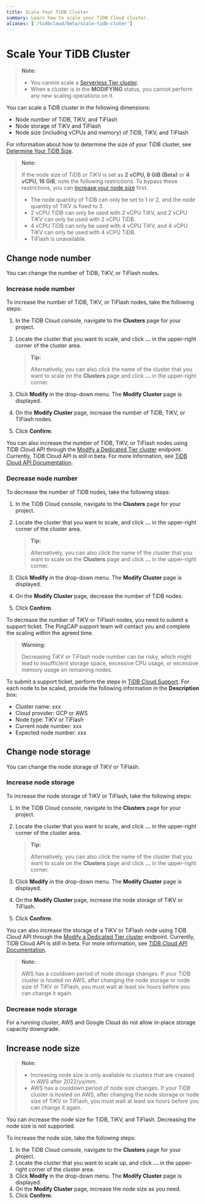 ```yaml
---
title: Scale Your TiDB Cluster
summary: Learn how to scale your TiDB Cloud cluster.
aliases: ['/tidbcloud/beta/scale-tidb-cluter']
---
```


# Scale Your TiDB Cluster

> **Note:**
>
> - You cannot scale a [Serverless Tier cluster](/tidb-cloud/select-cluster-tier.md#serverless-tier-beta).
> - When a cluster is in the **MODIFYING** status, you cannot perform any new scaling operations on it.

You can scale a TiDB cluster in the following dimensions:

- Node number of TiDB, TiKV, and TiFlash
- Node storage of TiKV and TiFlash
- Node size (including vCPUs and memory) of TiDB, TiKV, and TiFlash

For information about how to determine the size of your TiDB cluster, see [Determine Your TiDB Size](/tidb-cloud/size-your-cluster.md).

> **Note:**
>
> If the node size of TiDB or TiKV is set as **2 vCPU, 8 GiB (Beta)** or **4 vCPU, 16 GiB**, note the following restrictions. To bypass these restrictions, you can [increase your node size](#increase-node-size) first.
>
> - The node quantity of TiDB can only be set to 1 or 2, and the node quantity of TiKV is fixed to 3.
> - 2 vCPU TiDB can only be used with 2 vCPU TiKV, and 2 vCPU TiKV can only be used with 2 vCPU TiDB.
> - 4 vCPU TiDB can only be used with 4 vCPU TiKV, and 4 vCPU TiKV can only be used with 4 vCPU TiDB.
> - TiFlash is unavailable.

## Change node number

You can change the number of TiDB, TiKV, or TiFlash nodes.

### Increase node number

To increase the number of TiDB, TiKV, or TiFlash nodes, take the following steps:

1. In the TiDB Cloud console, navigate to the **Clusters** page for your project.
2. Locate the cluster that you want to scale, and click **...** in the upper-right corner of the cluster area.

    > **Tip:**
    >
    > Alternatively, you can also click the name of the cluster that you want to scale on the **Clusters** page and click **...** in the upper-right corner.

3. Click **Modify** in the drop-down menu. The **Modify Cluster** page is displayed.
4. On the **Modify Cluster** page, increase the number of TiDB, TiKV, or TiFlash nodes.
5. Click **Confirm**.

You can also increase the number of TiDB, TiKV, or TiFlash nodes using TiDB Cloud API through the [Modify a Dedicated Tier cluster](https://docs.pingcap.com/tidbcloud/api/v1beta#tag/Cluster/operation/UpdateCluster) endpoint. Currently, TiDB Cloud API is still in beta. For more information, see [TiDB Cloud API Documentation](https://docs.pingcap.com/tidbcloud/api/v1beta).

### Decrease node number

To decrease the number of TiDB nodes, take the following steps:

1. In the TiDB Cloud console, navigate to the **Clusters** page for your project.
2. Locate the cluster that you want to scale, and click **...** in the upper-right corner of the cluster area.

    > **Tip:**
    >
    > Alternatively, you can also click the name of the cluster that you want to scale on the **Clusters** page and click **...** in the upper-right corner.

3. Click **Modify** in the drop-down menu. The **Modify Cluster** page is displayed.
4. On the **Modify Cluster** page, decrease the number of TiDB nodes.
5. Click **Confirm**.

To decrease the number of TiKV or TiFlash nodes, you need to submit a support ticket. The PingCAP support team will contact you and complete the scaling within the agreed time.

> **Warning:**
>
> Decreasing TiKV or TiFlash node number can be risky, which might lead to insufficient storage space, excessive CPU usage, or excessive memory usage on remaining nodes.

To submit a support ticket, perform the steps in [TiDB Cloud Support](/tidb-cloud/tidb-cloud-support.md). For each node to be scaled, provide the following information in the **Description** box:

- Cluster name: xxx
- Cloud provider: GCP or AWS
- Node type: TiKV or TiFlash
- Current node number: xxx
- Expected node number: xxx

## Change node storage

You can change the node storage of TiKV or TiFlash.

### Increase node storage

To increase the node storage of TiKV or TiFlash, take the following steps:

1. In the TiDB Cloud console, navigate to the **Clusters** page for your project.
2. Locate the cluster that you want to scale, and click **...** in the upper-right corner of the cluster area.

    > **Tip:**
    >
    > Alternatively, you can also click the name of the cluster that you want to scale on the **Clusters** page and click **...** in the upper-right corner.

3. Click **Modify** in the drop-down menu. The **Modify Cluster** page is displayed.
4. On the **Modify Cluster** page, increase the node storage of TiKV or TiFlash.
5. Click **Confirm**.

You can also increase the storage of a TiKV or TiFlash node using TiDB Cloud API through the [Modify a Dedicated Tier cluster](https://docs.pingcap.com/tidbcloud/api/v1beta#tag/Cluster/operation/UpdateCluster) endpoint. Currently, TiDB Cloud API is still in beta. For more information, see [TiDB Cloud API Documentation](https://docs.pingcap.com/tidbcloud/api/v1beta).

> **Note:**
>
> AWS has a cooldown period of node storage changes. If your TiDB cluster is hosted on AWS, after changing the node storage or node size of TiKV or TiFlash, you must wait at least six hours before you can change it again.

### Decrease node storage

For a running cluster, AWS and Google Cloud do not allow in-place storage capacity downgrade.

## Increase node size

> **Note:**
>
> - Increasing node size is only available to clusters that are created in AWS after 2022/yy/mm.
> - AWS has a cooldown period of node size changes. If your TiDB cluster is hosted on AWS, after changing the node storage or node size of TiKV or TiFlash, you must wait at least six hours before you can change it again.

You can increase the node size for TiDB, TiKV, and TiFlash. Decreasing the node size is not supported.

To increase the node size, take the following steps:

1. In the TiDB Cloud console, navigate to the **Clusters** page for your project.
2. Locate the cluster that you want to scale up, and click **...** in the upper-right corner of the cluster area.
3. Click **Modify** in the drop-down menu. The **Modify Cluster** page is displayed.
4. On the **Modify Cluster** page, increase the node size as you need.
5. Click **Confirm**.

